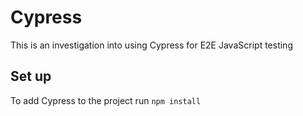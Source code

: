 # Cypress

This is an investigation into using Cypress for E2E JavaScript testing

## Set up

To add Cypress to the project run `npm install`
